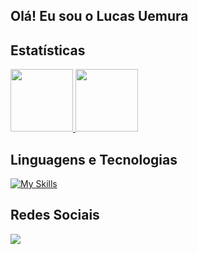  ## Olá! Eu sou o Lucas Uemura

 ## Estatísticas
<div>
  <a href="https://github.com/lucasuemura">
    <img height="100em" src="https://github-readme-stats.vercel.app/api?username=lucasuemura&show_icons=true&theme=onedark&include_all_commits=true&count_private=true"/>
    <img height="100em" src="https://github-readme-stats.vercel.app/api/top-langs/?username=lucasuemura&layout=compact&langs_count=16&theme=onedark"/>
  </a>
</div>

## Linguagens e Tecnologias
[![My Skills](https://skillicons.dev/icons?i=html,css,js,c,ae,pr,ps,blender)](https://skillicons.dev)

## Redes Sociais
<div>
  <!--<a href="https://www.instagram.com/_lucasuemura/" target="_blank"><img src="https://img.shields.io/badge/-Instagram-%23E4405F?style=for-the-badge&logo=instagram&logoColor=white" target="_blank"></a>--!>
 
  <a href="https://www.linkedin.com/in/lucasuemura" target="_blank"><img src="https://img.shields.io/badge/-LinkedIn-%230077B5?style=for-the-badge&logo=linkedin&logoColor=white" target="_blank"></a>
</div>


